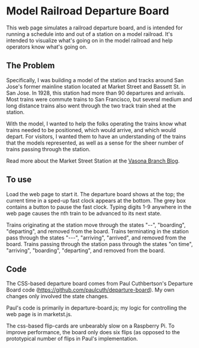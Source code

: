 # Model Railroad Departure Board

This web page simulates a railroad departure board, and is intended for
running a schedule into and out of a station on a model railroad.
It's intended to visualize what's going on in the model
railroad and help operators know what's going on.

## The Problem

Specifically, I was building a model of the station and tracks around
San Jose's former mainline station located at Market Street and Bassett St.
in San Jose.  In 1928, this station had more than 90 departures and arrivals.
Most trains were commute trains to San Francisco, but several medium and 
long distance trains also went through the two track train shed at the station.

With the model, I wanted to help the folks operating the trains know
what trains needed to be positioned, which would arrive, and which would
depart.  For visitors, I wanted them to have an understanding of the
trains that the models represented, as well as a sense for the sheer
number of trains passing through the station.

Read more about the Market Street Station at the [Vasona Branch Blog](http://vasonabranch.blogspot.com/search/label/Market%20Street).

## To use

Load the web page to start it.  The departure board shows at the top; the
current time in a sped-up fast clock appears at the bottom.  The grey box
contains a button to pause the fast clock.  Typing digits 1-9 anywhere in the
web page causes the nth train to be advanced to its next state.

Trains originating at the station move through the states "--", "boarding",
"departing", and removed from the board.  Trains terminating in the station
pass through the states "---", "arriving", "arrived", and removed from the
board.  Trains passing through the station pass through the states
"on time", "arriving", "boarding", "departing", and removed from the board.

## Code

The CSS-based departure board comes from Paul Cuthbertson's Departure Board
code (https://github.com/paulcuth/departure-board).  My own changes only
involved the state changes.

Paul's code is primarily in departure-board.js; my logic for controlling the
web page is in marketst.js.

The css-based flip-cards are unbearably slow on a Raspberry Pi.  To improve
performance, the board only does six flips (as opposed to the prototypical
number of flips in Paul's implementation.
